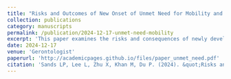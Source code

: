 ```yaml
---
title: "Risks and Outcomes of New Onset of Unmet Need for Mobility and Self-Care Daily Activities"
collection: publications
category: manuscripts
permalink: /publication/2024-12-17-unmet-need-mobility
excerpt: 'This paper examines the risks and consequences of newly developed unmet needs for mobility and self-care in daily activities among older adults.'
date: 2024-12-17
venue: 'Gerontologist'
paperurl: 'http://academicpages.github.io/files/paper_unmet_need.pdf'
citation: 'Sands LP, Lee L, Zhu X, Khan M, Du P. (2024). &quot;Risks and Outcomes of New Onset of Unmet Need for Mobility and Self-Care Daily Activities.&quot; <i>Gerontologist</i>. 65(2): gnae154. doi: 10.1093/geront/gnae154. PMID: 39478331.'
---
```


